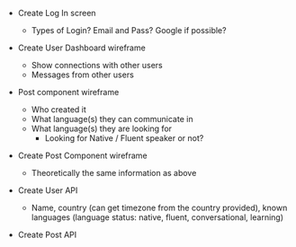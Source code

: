 - Create Log In screen
  - Types of Login? Email and Pass? Google if possible?


- Create User Dashboard wireframe
  - Show connections with other users
  - Messages from other users

- Post component wireframe
  - Who created it
  - What language(s) they can communicate in
  - What language(s) they are looking for
    - Looking for Native / Fluent speaker or not?

- Create Post Component wireframe
  - Theoretically the same information as above


- Create User API
  - Name, country (can get timezone from the country provided), known languages (language status: native, fluent, conversational, learning) 
- Create Post API